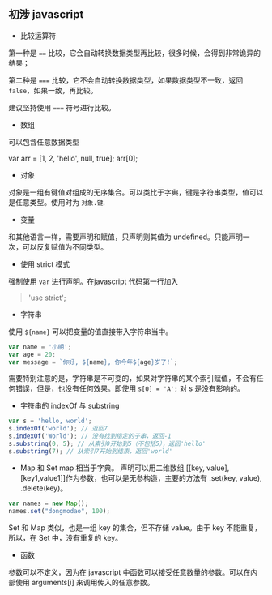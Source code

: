 ## 初涉 javascript

+ 比较运算符

第一种是 ``==`` 比较，它会自动转换数据类型再比较，很多时候，会得到非常诡异的结果；

第二种是 ``===`` 比较，它不会自动转换数据类型，如果数据类型不一致，返回 ``false``，如果一致，再比较。

建议坚持使用 ``===`` 符号进行比较。

+ 数组

可以包含任意数据类型

var arr = [1, 2, 'hello', null, true];
arr[0];

+ 对象

对象是一组有键值对组成的无序集合。可以类比于字典，键是字符串类型，值可以是任意类型。使用时为 ``对象.键``.

+ 变量

和其他语言一样，需要声明和赋值，只声明则其值为 undefined。只能声明一次，可以反复赋值为不同类型。

+ 使用 strict 模式

强制使用 ``var`` 进行声明。在javascript 代码第一行加入
> 'use strict';

+ 字符串

使用 ``${name}`` 可以把变量的值直接带入字符串当中。

``` javascript
var name = '小明';
var age = 20;
var message = `你好, ${name}, 你今年${age}岁了!`;
```
需要特别注意的是，字符串是不可变的，如果对字符串的某个索引赋值，不会有任何错误，但是，也没有任何效果。即使用 ``s[0] = 'A';`` 对 s 是没有影响的。

+ 字符串的 indexOf 与 substring
``` javascript
var s = 'hello, world';
s.indexOf('world'); // 返回7
s.indexOf('World'); // 没有找到指定的子串，返回-1
s.substring(0, 5); // 从索引0开始到5（不包括5），返回'hello'
s.substring(7); // 从索引7开始到结束，返回'world'
```

+  Map 和 Set
map 相当于字典。
声明可以用二维数组 [[key, value],[key1,value1]]作为参数，也可以是无参构造，主要的方法有 .set(key, value), .delete(key)。
``` javascript
var names = new Map();
names.set("dongmodao", 100);
```

Set 和 Map 类似，也是一组 key 的集合，但不存储 value。由于 key 不能重复，所以，在 Set 中，没有重复的 key。

+ 函数

参数可以不定义，因为在 javascript 中函数可以接受任意数量的参数。可以在内部使用 arguments[i] 来调用传入的任意参数。








